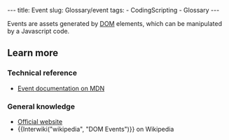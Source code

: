 --- title: Event slug: Glossary/event tags: - CodingScripting - Glossary ---

Events are assets generated by [DOM](/en-US/docs/Glossary/DOM) elements, which can be manipulated by a Javascript code.

## Learn more

### Technical reference

- [Event documentation on MDN](/en-US/docs/Web/API/Event)

### General knowledge

- [Official website](https://www.w3.org/TR/DOM-Level-2-Events/events.html)
- {{Interwiki("wikipedia", "DOM Events")}} on Wikipedia

